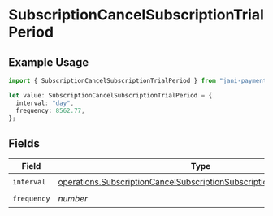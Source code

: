 # SubscriptionCancelSubscriptionTrialPeriod

## Example Usage

```typescript
import { SubscriptionCancelSubscriptionTrialPeriod } from "jani-payments/models/operations";

let value: SubscriptionCancelSubscriptionTrialPeriod = {
  interval: "day",
  frequency: 8562.77,
};
```

## Fields

| Field                                                                                                                                                            | Type                                                                                                                                                             | Required                                                                                                                                                         | Description                                                                                                                                                      |
| ---------------------------------------------------------------------------------------------------------------------------------------------------------------- | ---------------------------------------------------------------------------------------------------------------------------------------------------------------- | ---------------------------------------------------------------------------------------------------------------------------------------------------------------- | ---------------------------------------------------------------------------------------------------------------------------------------------------------------- |
| `interval`                                                                                                                                                       | [operations.SubscriptionCancelSubscriptionSubscriptionsResponseInterval](../../models/operations/subscriptioncancelsubscriptionsubscriptionsresponseinterval.md) | :heavy_check_mark:                                                                                                                                               | N/A                                                                                                                                                              |
| `frequency`                                                                                                                                                      | *number*                                                                                                                                                         | :heavy_check_mark:                                                                                                                                               | N/A                                                                                                                                                              |